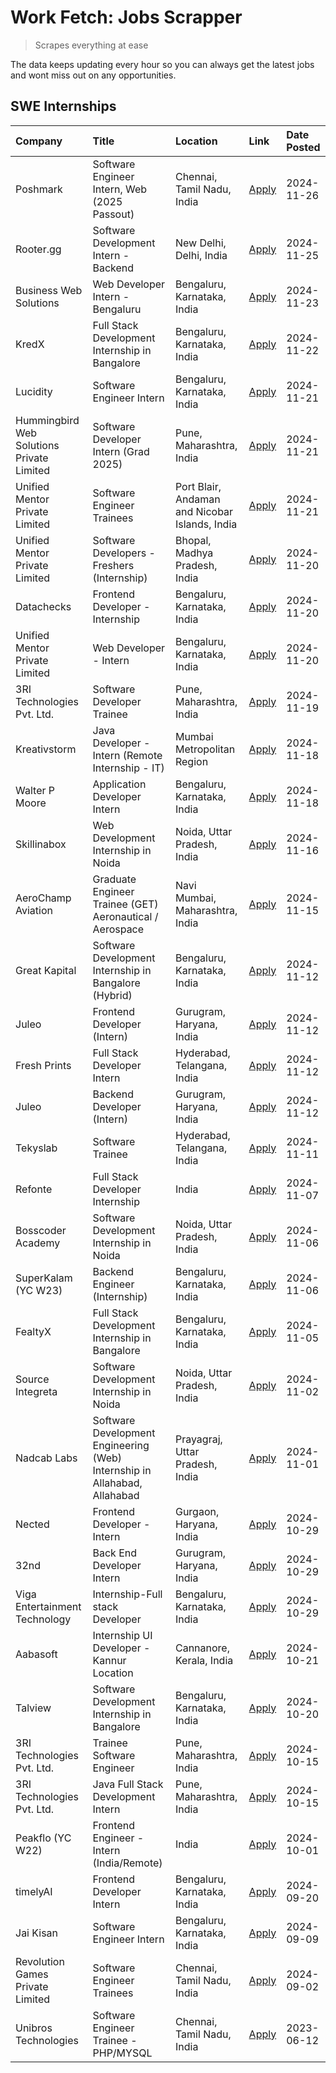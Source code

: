 # Work Fetch: Jobs Scrapper
> Scrapes everything at ease

The data keeps updating every hour so you can always get the latest jobs and wont miss out on any opportunities.

## SWE Internships
<!--START_SECTION:workfetch-->
| Company                                   | Title                                                                     | Location                                       | Link                                                                                                                                                                                                                                           | Date Posted   |
|:------------------------------------------|:--------------------------------------------------------------------------|:-----------------------------------------------|:-----------------------------------------------------------------------------------------------------------------------------------------------------------------------------------------------------------------------------------------------|:--------------|
| Poshmark                                  | Software Engineer Intern, Web (2025 Passout)                              | Chennai, Tamil Nadu, India                     | [Apply](https://in.linkedin.com/jobs/view/software-engineer-intern-web-2025-passout-at-poshmark-4085648172?position=6&pageNum=0&refId=Zns%2F4QwTaH9ZH6omZMKzUw%3D%3D&trackingId=VdGNi3oVqYHR7VdqQ%2FPpAw%3D%3D)                                | 2024-11-26    |
| Rooter.gg                                 | Software Development Intern - Backend                                     | New Delhi, Delhi, India                        | [Apply](https://in.linkedin.com/jobs/view/software-development-intern-backend-at-rooter-gg-4084572327?position=53&pageNum=0&refId=Zns%2F4QwTaH9ZH6omZMKzUw%3D%3D&trackingId=DD%2FkDeFa8LZMe6omaZ%2BNTg%3D%3D)                                  | 2024-11-25    |
| Business Web Solutions                    | Web Developer Intern - Bengaluru                                          | Bengaluru, Karnataka, India                    | [Apply](https://in.linkedin.com/jobs/view/web-developer-intern-bengaluru-at-business-web-solutions-4081769308?position=54&pageNum=0&refId=Zns%2F4QwTaH9ZH6omZMKzUw%3D%3D&trackingId=cb2%2FzhW3Hqc46CqeGwICHQ%3D%3D)                            | 2024-11-23    |
| KredX                                     | Full Stack Development Internship in Bangalore                            | Bengaluru, Karnataka, India                    | [Apply](https://in.linkedin.com/jobs/view/full-stack-development-internship-in-bangalore-at-kredx-4082021747?position=25&pageNum=0&refId=Zns%2F4QwTaH9ZH6omZMKzUw%3D%3D&trackingId=6VWTh2RYMtdR%2BVcRXCIQ7w%3D%3D)                             | 2024-11-22    |
| Lucidity                                  | Software Engineer Intern                                                  | Bengaluru, Karnataka, India                    | [Apply](https://in.linkedin.com/jobs/view/software-engineer-intern-at-lucidity-4081805788?position=9&pageNum=0&refId=Zns%2F4QwTaH9ZH6omZMKzUw%3D%3D&trackingId=VeahG5MUoMFKJqxvKh%2FG2A%3D%3D)                                                 | 2024-11-21    |
| Hummingbird Web Solutions Private Limited | Software Developer Intern (Grad 2025)                                     | Pune, Maharashtra, India                       | [Apply](https://in.linkedin.com/jobs/view/software-developer-intern-grad-2025-at-hummingbird-web-solutions-private-limited-4079796998?position=24&pageNum=0&refId=Zns%2F4QwTaH9ZH6omZMKzUw%3D%3D&trackingId=OlN8XzvMR22g7eJGigMWzA%3D%3D)      | 2024-11-21    |
| Unified Mentor Private Limited            | Software Engineer Trainees                                                | Port Blair, Andaman and Nicobar Islands, India | [Apply](https://in.linkedin.com/jobs/view/software-engineer-trainees-at-unified-mentor-private-limited-4079707508?position=47&pageNum=0&refId=Zns%2F4QwTaH9ZH6omZMKzUw%3D%3D&trackingId=pekpi%2FfovIsT953ghpSLtA%3D%3D)                        | 2024-11-21    |
| Unified Mentor Private Limited            | Software Developers - Freshers (Internship)                               | Bhopal, Madhya Pradesh, India                  | [Apply](https://in.linkedin.com/jobs/view/software-developers-freshers-internship-at-unified-mentor-private-limited-4078446287?position=22&pageNum=0&refId=Zns%2F4QwTaH9ZH6omZMKzUw%3D%3D&trackingId=zE8R34%2BaCarUiXzFxBCzoQ%3D%3D)           | 2024-11-20    |
| Datachecks                                | Frontend Developer - Internship                                           | Bengaluru, Karnataka, India                    | [Apply](https://in.linkedin.com/jobs/view/frontend-developer-internship-at-datachecks-4078365869?position=43&pageNum=0&refId=Zns%2F4QwTaH9ZH6omZMKzUw%3D%3D&trackingId=7O38V33MSl2BgR1zJ%2FzfiA%3D%3D)                                         | 2024-11-20    |
| Unified Mentor Private Limited            | Web Developer - Intern                                                    | Bengaluru, Karnataka, India                    | [Apply](https://in.linkedin.com/jobs/view/web-developer-intern-at-unified-mentor-private-limited-4078450055?position=51&pageNum=0&refId=Zns%2F4QwTaH9ZH6omZMKzUw%3D%3D&trackingId=01%2ByPZHQQJsRlKugnMd5lQ%3D%3D)                              | 2024-11-20    |
| 3RI Technologies Pvt. Ltd.                | Software Developer Trainee                                                | Pune, Maharashtra, India                       | [Apply](https://in.linkedin.com/jobs/view/software-developer-trainee-at-3ri-technologies-pvt-ltd-4080283578?position=34&pageNum=0&refId=Zns%2F4QwTaH9ZH6omZMKzUw%3D%3D&trackingId=wCq5%2Bi3XghFH1VlXzlvDug%3D%3D)                              | 2024-11-19    |
| Kreativstorm                              | Java Developer - Intern (Remote Internship - IT)                          | Mumbai Metropolitan Region                     | [Apply](https://in.linkedin.com/jobs/view/java-developer-intern-remote-internship-it-at-kreativstorm-4079340084?position=26&pageNum=0&refId=Zns%2F4QwTaH9ZH6omZMKzUw%3D%3D&trackingId=z8YJso%2BgcOGLBFXkP7Ok3g%3D%3D)                          | 2024-11-18    |
| Walter P Moore                            | Application Developer Intern                                              | Bengaluru, Karnataka, India                    | [Apply](https://in.linkedin.com/jobs/view/application-developer-intern-at-walter-p-moore-4077126811?position=31&pageNum=0&refId=Zns%2F4QwTaH9ZH6omZMKzUw%3D%3D&trackingId=2mn2SW91054betvPlWOdvA%3D%3D)                                        | 2024-11-18    |
| Skillinabox                               | Web Development Internship in Noida                                       | Noida, Uttar Pradesh, India                    | [Apply](https://in.linkedin.com/jobs/view/web-development-internship-in-noida-at-skillinabox-4077783016?position=27&pageNum=0&refId=Zns%2F4QwTaH9ZH6omZMKzUw%3D%3D&trackingId=p3Zy%2FmymKyv5t4kfFclJYw%3D%3D)                                  | 2024-11-16    |
| AeroChamp Aviation                        | Graduate Engineer Trainee (GET) Aeronautical / Aerospace                  | Navi Mumbai, Maharashtra, India                | [Apply](https://in.linkedin.com/jobs/view/graduate-engineer-trainee-get-aeronautical-aerospace-at-aerochamp-aviation-4075807848?position=48&pageNum=0&refId=Zns%2F4QwTaH9ZH6omZMKzUw%3D%3D&trackingId=q%2Bg%2B4Rmz%2BJIoUNg5LCdPNQ%3D%3D)      | 2024-11-15    |
| Great Kapital                             | Software Development Internship in Bangalore (Hybrid)                     | Bengaluru, Karnataka, India                    | [Apply](https://in.linkedin.com/jobs/view/software-development-internship-in-bangalore-hybrid-at-great-kapital-4074322094?position=23&pageNum=0&refId=Zns%2F4QwTaH9ZH6omZMKzUw%3D%3D&trackingId=HGX1Lgf67wwkCgyhU6OPbA%3D%3D)                  | 2024-11-12    |
| Juleo                                     | Frontend Developer (Intern)                                               | Gurugram, Haryana, India                       | [Apply](https://in.linkedin.com/jobs/view/frontend-developer-intern-at-juleo-4072443159?position=35&pageNum=0&refId=Zns%2F4QwTaH9ZH6omZMKzUw%3D%3D&trackingId=qGW2%2BjE7rpYTszOVvgYU1A%3D%3D)                                                  | 2024-11-12    |
| Fresh Prints                              | Full Stack Developer Intern                                               | Hyderabad, Telangana, India                    | [Apply](https://in.linkedin.com/jobs/view/full-stack-developer-intern-at-fresh-prints-4074759619?position=36&pageNum=0&refId=Zns%2F4QwTaH9ZH6omZMKzUw%3D%3D&trackingId=HbXfICK8vttDaZ2qZa6CxA%3D%3D)                                           | 2024-11-12    |
| Juleo                                     | Backend Developer (Intern)                                                | Gurugram, Haryana, India                       | [Apply](https://in.linkedin.com/jobs/view/backend-developer-intern-at-juleo-4072437848?position=56&pageNum=0&refId=Zns%2F4QwTaH9ZH6omZMKzUw%3D%3D&trackingId=1vgZxVgPM7UwDrv6ydRTmA%3D%3D)                                                     | 2024-11-12    |
| Tekyslab                                  | Software Trainee                                                          | Hyderabad, Telangana, India                    | [Apply](https://in.linkedin.com/jobs/view/software-trainee-at-tekyslab-4074128169?position=52&pageNum=0&refId=Zns%2F4QwTaH9ZH6omZMKzUw%3D%3D&trackingId=YedUZAiABR036nmrmJi5Bw%3D%3D)                                                          | 2024-11-11    |
| Refonte                                   | Full Stack Developer Internship                                           | India                                          | [Apply](https://in.linkedin.com/jobs/view/full-stack-developer-internship-at-refonte-4071576773?position=29&pageNum=0&refId=Zns%2F4QwTaH9ZH6omZMKzUw%3D%3D&trackingId=9YnZbtL4ofp06cSasPDFPw%3D%3D)                                            | 2024-11-07    |
| Bosscoder Academy                         | Software Development Internship in Noida                                  | Noida, Uttar Pradesh, India                    | [Apply](https://in.linkedin.com/jobs/view/software-development-internship-in-noida-at-bosscoder-academy-4070090866?position=14&pageNum=0&refId=Zns%2F4QwTaH9ZH6omZMKzUw%3D%3D&trackingId=%2Fe2szjSRzZ98blKKio2Oqw%3D%3D)                       | 2024-11-06    |
| SuperKalam (YC W23)                       | Backend Engineer (Internship)                                             | Bengaluru, Karnataka, India                    | [Apply](https://in.linkedin.com/jobs/view/backend-engineer-internship-at-superkalam-yc-w23-4069134451?position=30&pageNum=0&refId=Zns%2F4QwTaH9ZH6omZMKzUw%3D%3D&trackingId=cvhOM2Hri9Asf8OkU9wJKA%3D%3D)                                      | 2024-11-06    |
| FealtyX                                   | Full Stack Development Internship in Bangalore                            | Bengaluru, Karnataka, India                    | [Apply](https://in.linkedin.com/jobs/view/full-stack-development-internship-in-bangalore-at-fealtyx-4067118640?position=45&pageNum=0&refId=Zns%2F4QwTaH9ZH6omZMKzUw%3D%3D&trackingId=laRKWjY854UwZj6UYOhLgg%3D%3D)                             | 2024-11-05    |
| Source Integreta                          | Software Development Internship in Noida                                  | Noida, Uttar Pradesh, India                    | [Apply](https://in.linkedin.com/jobs/view/software-development-internship-in-noida-at-source-integreta-4066120527?position=17&pageNum=0&refId=Zns%2F4QwTaH9ZH6omZMKzUw%3D%3D&trackingId=lyc9UH6U3b4JDCt7Xg1Kvw%3D%3D)                          | 2024-11-02    |
| Nadcab Labs                               | Software Development Engineering (Web) Internship in Allahabad, Allahabad | Prayagraj, Uttar Pradesh, India                | [Apply](https://in.linkedin.com/jobs/view/software-development-engineering-web-internship-in-allahabad-allahabad-at-nadcab-labs-4064940107?position=13&pageNum=0&refId=Zns%2F4QwTaH9ZH6omZMKzUw%3D%3D&trackingId=dKlqnJMWDbZMEE9LSwanuQ%3D%3D) | 2024-11-01    |
| Nected                                    | Frontend Developer - Intern                                               | Gurgaon, Haryana, India                        | [Apply](https://in.linkedin.com/jobs/view/frontend-developer-intern-at-nected-4060911002?position=12&pageNum=0&refId=Zns%2F4QwTaH9ZH6omZMKzUw%3D%3D&trackingId=FIbVWvDWTh%2Bkusinvt1Kuw%3D%3D)                                                 | 2024-10-29    |
| 32nd                                      | Back End Developer Intern                                                 | Gurugram, Haryana, India                       | [Apply](https://in.linkedin.com/jobs/view/back-end-developer-intern-at-32nd-4062280105?position=40&pageNum=0&refId=Zns%2F4QwTaH9ZH6omZMKzUw%3D%3D&trackingId=eEEi5lVAyfjfRemdQNalOw%3D%3D)                                                     | 2024-10-29    |
| Viga Entertainment Technology             | Internship-Full stack Developer                                           | Bengaluru, Karnataka, India                    | [Apply](https://in.linkedin.com/jobs/view/internship-full-stack-developer-at-viga-entertainment-technology-4061962911?position=42&pageNum=0&refId=Zns%2F4QwTaH9ZH6omZMKzUw%3D%3D&trackingId=mZ46USFCNlVzJgR2krKEAQ%3D%3D)                      | 2024-10-29    |
| Aabasoft                                  | Internship UI Developer - Kannur Location                                 | Cannanore, Kerala, India                       | [Apply](https://in.linkedin.com/jobs/view/internship-ui-developer-kannur-location-at-aabasoft-4055898437?position=20&pageNum=0&refId=Zns%2F4QwTaH9ZH6omZMKzUw%3D%3D&trackingId=CnTnKqp0uxHEQMIixD2T%2FQ%3D%3D)                                 | 2024-10-21    |
| Talview                                   | Software Development Internship in Bangalore                              | Bengaluru, Karnataka, India                    | [Apply](https://in.linkedin.com/jobs/view/software-development-internship-in-bangalore-at-talview-4055420944?position=7&pageNum=0&refId=Zns%2F4QwTaH9ZH6omZMKzUw%3D%3D&trackingId=519S%2FTJL4IV4ddn7XnUk6Q%3D%3D)                              | 2024-10-20    |
| 3RI Technologies Pvt. Ltd.                | Trainee Software Engineer                                                 | Pune, Maharashtra, India                       | [Apply](https://in.linkedin.com/jobs/view/trainee-software-engineer-at-3ri-technologies-pvt-ltd-4048233384?position=38&pageNum=0&refId=Zns%2F4QwTaH9ZH6omZMKzUw%3D%3D&trackingId=Da6r0FVF7pIMUdfpyeDtrA%3D%3D)                                 | 2024-10-15    |
| 3RI Technologies Pvt. Ltd.                | Java Full Stack Development Intern                                        | Pune, Maharashtra, India                       | [Apply](https://in.linkedin.com/jobs/view/java-full-stack-development-intern-at-3ri-technologies-pvt-ltd-4048231995?position=49&pageNum=0&refId=Zns%2F4QwTaH9ZH6omZMKzUw%3D%3D&trackingId=ZtKpeZnxZHoWevLYHei3dQ%3D%3D)                        | 2024-10-15    |
| Peakflo (YC W22)                          | Frontend Engineer - Intern (India/Remote)                                 | India                                          | [Apply](https://in.linkedin.com/jobs/view/frontend-engineer-intern-india-remote-at-peakflo-yc-w22-4037729755?position=11&pageNum=0&refId=Zns%2F4QwTaH9ZH6omZMKzUw%3D%3D&trackingId=rGTabNgTJQ%2F%2F2dibNvObqQ%3D%3D)                           | 2024-10-01    |
| timelyAI                                  | Frontend Developer Intern                                                 | Bengaluru, Karnataka, India                    | [Apply](https://in.linkedin.com/jobs/view/frontend-developer-intern-at-timelyai-4030925040?position=16&pageNum=0&refId=Zns%2F4QwTaH9ZH6omZMKzUw%3D%3D&trackingId=2QN3CH15Xx6nhq7l0fN8xw%3D%3D)                                                 | 2024-09-20    |
| Jai Kisan                                 | Software Engineer Intern                                                  | Bengaluru, Karnataka, India                    | [Apply](https://in.linkedin.com/jobs/view/software-engineer-intern-at-jai-kisan-4024075360?position=46&pageNum=0&refId=Zns%2F4QwTaH9ZH6omZMKzUw%3D%3D&trackingId=%2FbajtDqfvk79SLnCj6Y3Mg%3D%3D)                                               | 2024-09-09    |
| Revolution Games Private Limited          | Software Engineer Trainees                                                | Chennai, Tamil Nadu, India                     | [Apply](https://in.linkedin.com/jobs/view/software-engineer-trainees-at-revolution-games-private-limited-4015912927?position=44&pageNum=0&refId=Zns%2F4QwTaH9ZH6omZMKzUw%3D%3D&trackingId=nNyI2jF7wWJ6UELyjF8STg%3D%3D)                        | 2024-09-02    |
| Unibros Technologies                      | Software Engineer Trainee - PHP/MYSQL                                     | Chennai, Tamil Nadu, India                     | [Apply](https://in.linkedin.com/jobs/view/software-engineer-trainee-php-mysql-at-unibros-technologies-3656599241?position=58&pageNum=0&refId=Zns%2F4QwTaH9ZH6omZMKzUw%3D%3D&trackingId=PmpLbEL2PFBqJ%2BHPVdoG7g%3D%3D)                         | 2023-06-12    |
<!--END_SECTION:workfetch-->
